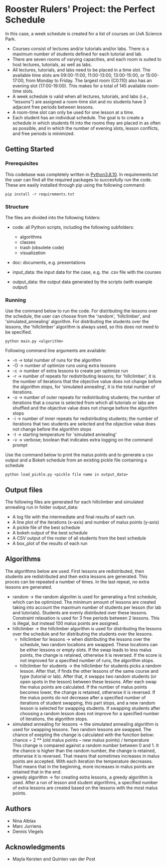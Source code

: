 # Rooster Rulers' Project: the Perfect Schedule

In this case, a week schedule is created for a list of courses on UvA Science Park.
- Courses consist of lectures and/or tutorials and/or labs. There is a maximum number of students defined for each tutorial and lab.
- There are seven rooms of varying capacities, and each room is suited to host lectures, tutorials, as well as labs.
- All lectures, tutorials, and labs need to be placed in a time slot. The available time slots are 09:00-11:00, 11:00-13:00, 13:00-15:00, or 15:00-17:00, from Monday to Friday. The largest room (C0.110) also has an evening slot (17:00-19:00). This makes for a total of 145 available room-time slots.
- A week schedule is valid when all lectures, tutorials, and labs (i.e., "lessons") are assigned a room-time slot and no students have 3 adjacent free periods between lessons.
- A room-time slot can only be used for one lesson at a time.
- Each student has an individual schedule.
The goal is to create a schedule in which students fit into the rooms they are placed in as often as possible, and in which the number of evening slots, lesson conflicts, and free periods is minimized.


## Getting Started

### Prerequisites

This codebase was completely written in [Python3.8.10](https://www.python.org/downloads/). In requirements.txt the user can find all the required packages to succesfully run the code. These are easily installed through pip using the following command:

```
pip install -r requirements.txt
```

### Structure

The files are divided into the following folders:
- code: all Python scripts, including the following subfolders:
    - algorithms
    - classes
    - trash (obsolete code)
    - visualization

- doc: documents, e.g. presentations
- input_data: the input data for the case, e.g. the .csv file with the courses
- output_data: the output data generated by the scripts (with example output)


### Running

Use the command below to run the code. For distributing the lessons over the schedule, the user can choose from the 'random', 'hillclimber', and 'simulated_annealing' algorithm. For distributing the students over the lessons, the 'hillclimber' algorithm is always used, so this does not need to be specified.

```
python main.py <algorithm> 
```

Following command line arguments are available:
- -n -> total number of runs for the algorithm
- -O -> number of optimize runs using extra lessons
- -c -> number of extra lessons to create per optimize run
- -r -> number of repeats for redistributing lessons; for 'hillclimber', it is the number of iterations that the objective value does not change before the algorithm stops, for 'simulated annealing', it is the total number of iterations.
- -o -> number of outer repeats for redistributing students; the number of iterations that a course is selected from which all tutorials or labs are shuffled and the objective value does not change before the algorithm stops 
- -i -> number of inner repeats for redistributing students; the number of iterations that two students are selected and the objective value does not change before the algorithm stops
- -t -> starting temperature for 'simulated annealing'
- -v -> verbose; boolean that indicates extra logging on the command prompt


Use the command below to print the malus points and to generate a csv output and a Bokeh schedule from an existing pickle file containing a schedule 

```
python load_pickle.py <pickle file name in output_data> 
```

## Output files
The following files are generated for each hillclimber and simulated annealing run in folder output_data:
- A log file with the intermediate and final results of each run.
- A line plot of the iterations (x-axis) and number of malus points (y-axis)
- A pickle file of the best schedule 
- A bokeh output of the best schedule 
- A CSV output of the roster of all students from the best schedule
- A box_plot of the results of each run

## Algorithms
The algorithms below are used. First lessons are redistributed, then students are redistributed and then extra lessons are generated. This proces can be repeated a number of times. In the last repeat, no extra lessons are generated.
- random -> the random algoritm is used for generating a first schedule, which can be optimized. The minimum amount of lessons are created taking into account the maximum number of students per lesson (for lab and tutorials). Students are evenly distributed over these lessons. Constraint relaxation is used for 3 free periods between 2 lessons. This is illegal, but instead 100 malus points are assigned. 
- hillclimber -> the hillclimber algorithm is used for distributing the lessons over the schedule and for distributing the students over the lessons. 
    - hillclimber for lessons -> when distributing the lessons over the schedule, two random locations are swapped. These locations can be either lessons or empty slots. If the swap leads to less malus points, the change is retained, otherwise it is reversed. If the score is not improved for a specified number of runs, the algorithm stops.
    - hillclimber for students -> the hillclimber for students picks a random lesson. After that, if finds the other lessons of the same course and type (tutorial or lab). After that, it swapps two random students (or open spots in the lesson) between these lessons. After each swap the malus points are calculated. If the number of malus points becomes lower, the change is retained, otherwise it is reversed. If the malus points do not decrease after a specified number of iterations of student swapping, this part stops, and a new random lesson is selected for swapping students. If swapping students after choosing a random lesson does not improve for a specified number of iterations, the algorithm stops.
- simulated annealing for lessons -> the simulated annealing algorithm is used for swapping lessons. Two random lessons are swapped. The chance of exepting the change is calculated with the function below:  
chance = 2 ** (old malus points – new malus points) / temperature  
This change is compared against a random number between 0 and 1. It the chance is higher than the random number, the change is retained, otherwise it is reversed. That means that sometimes increases in malus points are accepted. 
With each iteration the temperature decreases. That means that in the beginning, more increases in malus points are retained that in the end. 
- greedy algorithm -> for creating extra lessons, a greedy algorithm is used. After a run of lesson and student algorithms, a specified number of extra lessons are created based on the lessons with the most malus points.
       
## Authors

* Nina Alblas
* Marc Jurriens
* Dennis Vlegels


## Acknowledgments

* Mayla Kersten and Quinten van der Post